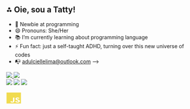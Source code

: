 ## ⁂ Oie, sou a Tatty!

- 🌱 Newbie at programming 
- 😄 Pronouns: She/Her
- 📚 I’m currently learning about programming language
- ⚡ Fun fact: just a self-taught ADHD, turning over this new universe of codes
- 📭 adulciellelima@outlook.com
-->
 <div>
  <a href="https://github.com/tattylima">
  <img height="180em" src="https://github-readme-stats.vercel.app/api?username=TattyLima&show_icons=true&theme=dark&include_all_commits=true&count_private=true"/>
  <img height="180em" src="https://github-readme-stats.vercel.app/api/top-langs/?username=TattyLima&layout=compact&langs_count=7&theme=dark"/>
</div>

<div> 
<a href="https://instagram.com/tattylima9" target="_blank"><img src="https://img.shields.io/badge/-Instagram-%23E4405F?style=for-the-badge&logo=instagram&logoColor=white" target="_blank"></a>
 	<a href="https://www.twitch.tv/tattylima9" target="_blank"><img src="https://img.shields.io/badge/Twitch-9146FF?style=for-the-badge&logo=twitch&logoColor=white" target="_blank"></a>
  <a href="https://www.linkedin.com/in/tattylima-45875016a" target="_blank"><img src="https://img.shields.io/badge/-LinkedIn-%230077B5?style=for-the-badge&logo=linkedin&logoColor=white" target="_blank"></a> 
  
<div style="display: inline_block"><br>
  <img align="center" alt="Rafa-Js" height="30" width="40" src="https://raw.githubusercontent.com/devicons/devicon/master/icons/javascript/javascript-plain.svg">
  </div>
